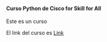#### Curso Python de Cisco for Skill for All

Este es un curso

El link del curso es [Link](www.google.com)
